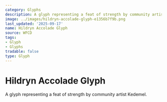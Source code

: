 ```yaml
---
category: Glyphs
description: A glyph representing a feat of strength by community artist Kedemel.
image: ../images/hildryn-accolade-glyph-e1356b7f9b.png
last_updated: '2025-09-17'
name: Hildryn Accolade Glyph
source: WFCD
tags:
- Glyph
- Glyphs
tradable: false
type: Glyph
---
```


# Hildryn Accolade Glyph

A glyph representing a feat of strength by community artist Kedemel.


